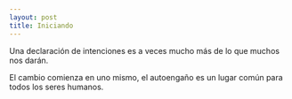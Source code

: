```yaml
---
layout: post
title: Iniciando
---
```



Una declaración de intenciones es a veces mucho más de lo que muchos nos darán.

El cambio comienza en uno mismo, el autoengaño es un lugar común para todos los seres humanos.

